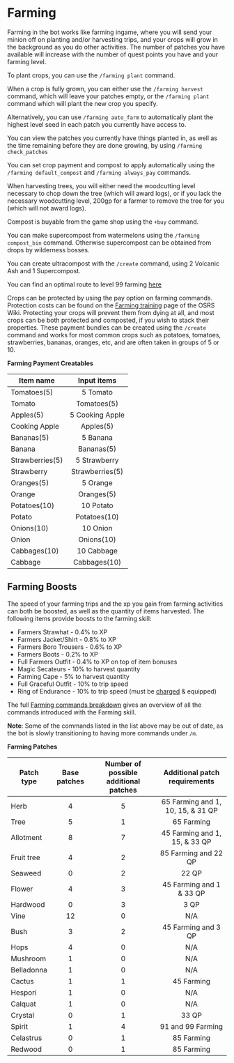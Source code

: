 # Farming

Farming in the bot works like farming ingame, where you will send your minion off on planting and/or harvesting trips, and your crops will grow in the background as you do other activities. The number of patches you have available will increase with the number of quest points you have and your farming level.

To plant crops, you can use the `/farming plant` command.&#x20;

When a crop is fully grown, you can either use the `/farming harvest` command, which will leave your patches empty, or the `/farming plant` command which will plant the new crop you specify.

Alternatively, you can use `/farming auto_farm` to automatically plant the highest level seed in each patch you currently have access to.

You can view the patches you currently have things planted in, as well as the time remaining before they are done growing, by using `/farming check_patches`

You can set crop payment and compost to apply automatically using the `/farming default_compost` and `/farming always_pay` commands.

When harvesting trees, you will either need the woodcutting level necessary to chop down the tree (which will award logs), or if you lack the necessary woodcutting level, 200gp for a farmer to remove the tree for you (which will not award logs).

Compost is buyable from the game shop using the `+buy` command.

You can make supercompost from watermelons using the `/farming compost_bin` command. Otherwise supercompost can be obtained from drops by wilderness bosses.

You can create ultracompost with the `/create` command, using 2 Volcanic Ash and 1 Supercompost.

You can find an optimal route to level 99 farming [here](https://wiki.oldschool.gg/skills/farming/farming-training#optimal-route-to-level-99)

Crops can be protected by using the pay option on farming commands. Protection costs can be found on the [Farming training](https://oldschool.runescape.wiki/w/Farming\_training) page of the OSRS Wiki. Protecting your crops will prevent them from dying at all, and most crops can be both protected and composted, if you wish to stack their properties. These payment bundles can be created using the `/create` command and works for most common crops such as potatoes, tomatoes, strawberries, bananas, oranges, etc, and are often taken in groups of 5 or 10.



**Farming Payment Creatables**

| **Item name**   | **Input items** |
| --------------- | :-------------: |
| Tomatoes(5)     |     5 Tomato    |
| Tomato          |   Tomatoes(5)   |
| Apples(5)       | 5 Cooking Apple |
| Cooking Apple   |    Apples(5)    |
| Bananas(5)      |     5 Banana    |
| Banana          |    Bananas(5)   |
| Strawberries(5) |   5 Strawberry  |
| Strawberry      | Strawberries(5) |
| Oranges(5)      |     5 Orange    |
| Orange          |    Oranges(5)   |
| Potatoes(10)    |    10 Potato    |
| Potato          |   Potatoes(10)  |
| Onions(10)      |     10 Onion    |
| Onion           |    Onions(10)   |
| Cabbages(10)    |    10 Cabbage   |
| Cabbage         |   Cabbages(10)  |

## **Farming Boosts**

The speed of your farming trips and the xp you gain from farming activities can both be boosted, as well as the quantity of items harvested. The following items provide boosts to the farming skill:

* Farmers Strawhat - 0.4% to XP
* Farmers Jacket/Shirt - 0.8% to XP
* Farmers Boro Trousers - 0.6% to XP
* Farmers Boots - 0.2% to XP
* Full Farmers Outfit - 0.4% to XP on top of item bonuses
* Magic Secateurs - 10% to harvest quantity
* Farming Cape - 5% to harvest quantity
* Full Graceful Outfit - 10% to trip speed
* Ring of Endurance - 10% to trip speed (must be [charged](https://wiki.oldschool.gg/skills/agility/hallowed-sepulchre#ring-of-endurance) & equipped)

The full [Farming commands breakdown](../../farming.md) gives an overview of all the commands introduced with the Farming skill.

**Note**: Some of the commands listed in the list above may be out of date, as the bot is slowly transitioning to having more commands under `/m`.

**Farming Patches**

| **Patch type** | **Base patches** | **Number of possible additional patches** | **Additional patch requirements** |
| -------------- | :--------------: | :---------------------------------------: | :-------------------------------: |
| Herb           |         4        |                     5                     | 65 Farming and 1, 10, 15, & 31 QP |
| Tree           |         5        |                     1                     |             65 Farming            |
| Allotment      |         8        |                     7                     |   45 Farming and 1, 15, & 33 QP   |
| Fruit tree     |         4        |                     2                     |        85 Farming and 22 QP       |
| Seaweed        |         0        |                     2                     |               22 QP               |
| Flower         |         4        |                     3                     |      45 Farming and 1 & 33 QP     |
| Hardwood       |         0        |                     3                     |                3 QP               |
| Vine           |        12        |                     0                     |                N/A                |
| Bush           |         3        |                     2                     |        45 Farming and 3 QP        |
| Hops           |         4        |                     0                     |                N/A                |
| Mushroom       |         1        |                     0                     |                N/A                |
| Belladonna     |         1        |                     0                     |                N/A                |
| Cactus         |         1        |                     1                     |             45 Farming            |
| Hespori        |         1        |                     0                     |                N/A                |
| Calquat        |         1        |                     0                     |                N/A                |
| Crystal        |         0        |                     1                     |               33 QP               |
| Spirit         |         1        |                     4                     |         91 and 99 Farming         |
| Celastrus      |         0        |                     1                     |             85 Farming            |
| Redwood        |         0        |                     1                     |             85 Farming            |
